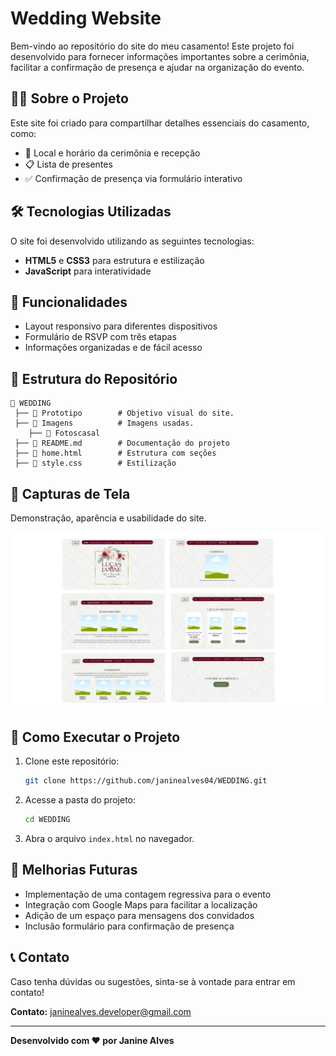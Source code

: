 # Wedding Website

Bem-vindo ao repositório do site do meu casamento! Este projeto foi desenvolvido para fornecer informações importantes sobre a cerimônia, facilitar a confirmação de presença e ajudar na organização do evento.

## 👰🤵 Sobre o Projeto

Este site foi criado para compartilhar detalhes essenciais do casamento, como:

- 📍 Local e horário da cerimônia e recepção
- 📋 Lista de presentes
- ✅ Confirmação de presença via formulário interativo

## 🛠️ Tecnologias Utilizadas

O site foi desenvolvido utilizando as seguintes tecnologias:

- **HTML5** e **CSS3** para estrutura e estilização
- **JavaScript** para interatividade

## 🚀 Funcionalidades

- Layout responsivo para diferentes dispositivos
- Formulário de RSVP com três etapas
- Informações organizadas e de fácil acesso

## 📂 Estrutura do Repositório

```plaintext
📁 WEDDING
 ├── 📂 Prototipo        # Objetivo visual do site.
 ├── 📂 Imagens          # Imagens usadas. 
    ├── 📂 Fotoscasal
 ├── 📜 README.md        # Documentação do projeto
 ├── 📜 home.html        # Estrutura com seções
 ├── 📜 style.css        # Estilização 
```

## 🎨 Capturas de Tela

Demonstração, aparência e usabilidade do site.


![Descrição da imagem](Prototipo/panoramica_siteCasamento.jpg)


## 🔧 Como Executar o Projeto

1. Clone este repositório:
   ```bash
   git clone https://github.com/janinealves04/WEDDING.git
   ```
2. Acesse a pasta do projeto:
   ```bash
   cd WEDDING
   ```
3. Abra o arquivo `index.html` no navegador.

## 📌 Melhorias Futuras

- Implementação de uma contagem regressiva para o evento
- Integração com Google Maps para facilitar a localização
- Adição de um espaço para mensagens dos convidados
- Inclusão formulário para confirmação de presença 

## 📞 Contato

Caso tenha dúvidas ou sugestões, sinta-se à vontade para entrar em contato!

**Contato:** [janinealves.developer@gmail.com](mailto\:janinealves.developer@gmail.com)

---

**Desenvolvido com ❤️ por Janine Alves**


